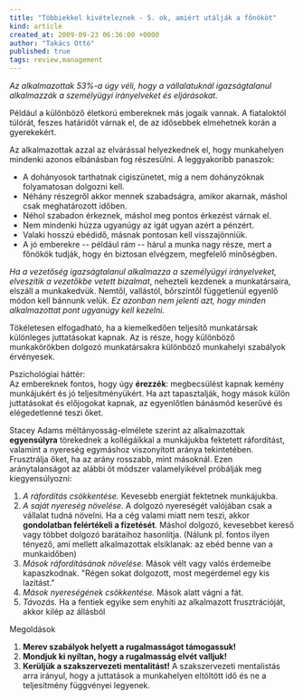 ```yaml
---
title: "Többiekkel kivételeznek - 5. ok, amiért utálják a főnököt"
kind: article
created_at: 2009-09-23 06:36:00 +0000
author: "Takács Ottó"
published: true
tags: review,management
---
```

_Az alkalmazottak 53%-a úgy véli, hogy a vállalatuknál igazságtalanul alkalmazzák a személyügyi irányelveket és eljárásokat._

Például a különböző életkorú embereknek más jogaik vannak. A fiataloktól túlórát, feszes határidőt várnak el, de az idősebbek elmehetnek korán a gyerekekért.

Az alkalmazottak azzal az elvárással helyezkednek el, hogy munkahelyen mindenki azonos elbánásban fog részesülni. A leggyakoribb panaszok:

* A dohányosok tarthatnak cigiszünetet, míg a nem dohányzóknak folyamatosan dolgozni kell.
* Néhány részegről akkor mennek szabadságra, amikor akarnak, máshol csak meghatározott időben.
* Néhol szabadon érkeznek, máshol meg pontos érkezést várnak el.
* Nem mindenki húzza ugyanúgy az igát ugyan azért a pénzért.
* Valaki hosszú ebédidő, másnak pontosan kell visszajönniük.
* A jó emberekre -- például rám -- hárul a munka nagy része, mert a főnökök tudják, hogy én biztosan elvégzem, megfelelő minőségben.

_Ha a vezetőség igazságtalanul alkalmazza a személyügyi irányelveket, elveszítik a vezetőkbe vetett bizalmat_, nehezteli kezdenek a munkatársaira, elszáll a munkakedvük. Nemtől, vallástól, bőrszíntől függetlenül egyenlő módon kell bánnunk velük. _Ez azonban nem jelenti azt, hogy minden alkalmazottat pont ugyanúgy kell kezelni._

Tökéletesen elfogadható, ha a kiemelkedően teljesítő munkatársak különleges juttatásokat kapnak. Az is része, hogy különböző munkakörökben dolgozó munkatársakra különböző munkahelyi szabályok érvényesek.

Pszichológiai háttér:   
Az embereknek fontos, hogy úgy **érezzék**: megbecsülést kapnak kemény munkájukért és jó teljesítményükért. Ha azt tapasztalják, hogy mások külön juttatásokat és előjogokat kapnak, az egyenlőtlen bánásmód keserűvé és elégedetlenné teszi őket.

Stacey Adams méltányosság-elmélete szerint az alkalmazottak **egyensúlyra** törekednek a kollégáikkal a munkájukba fektetett ráfordítást, valamint a nyereség egymáshoz viszonyított aránya tekintetében. Frusztrálja őket, ha az arány rosszabb, mint másoknál. Ezen aránytalanságot az alábbi öt módszer valamelyikével próbálják meg kiegyensúlyozni:

1. *A ráfordítás csökkentése.* Kevesebb energiát fektetnek munkájukba.
2. *A saját nyereség növelése.* A dolgozó nyereségét valójában csak a vállalat tudná növelni. Ha a cég valami miatt nem teszi, akkor **gondolatban felértékeli a fizetését**. Máshol dolgozó, kevesebbet kereső vagy többet dolgozó barátaihoz hasonlítja. (Nálunk pl. fontos ilyen tényező, ami mellett alkalmazottak elsiklanak: az ebéd benne van a munkaidőben)
3. *Mások ráfordításának növelése.* Mások vélt vagy valós érdemeibe kapaszkodnak. "Régen sokat dolgozott, most megérdemel egy kis lazítást."
4. *Mások nyereségének csökkentése.* Mások alatt vágni a fát.
5. *Távozás.* Ha a fentiek egyike sem enyhíti az alkalmazott frusztrációját, akkor kilép az állásból

Megoldások

1. **Merev szabályok helyett a rugalmasságot támogassuk!**
2. **Mondjuk ki nyíltan, hogy a rugalmasság elvét valljuk!**
3. **Kerüljük a szakszervezeti mentalitást!** A szakszervezeti mentalistás arra irányul, hogy a juttatások a munkahelyen eltöltött idő és ne a teljesítmény függvényei legyenek.


<div class='old-comments'></div>